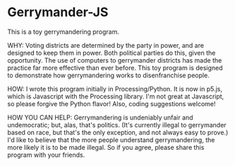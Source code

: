 # Gerrymander-JS
This is a toy gerrymandering program.

WHY:
Voting districts are determined by the party in power, and are designed to keep them in power. Both political
parties do this, given the opportunity. The use of computers to gerrymander districts has made the practice
far more effective than ever before. This toy program is designed to demonstrate how gerrymandering works to
disenfranchise people. 

HOW:
I wrote this program initially in Processing/Python. It is now in p5.js, which is Javascript with the
Processing library. I'm not great at Javascript, so please forgive the Python flavor! Also, coding
suggestions welcome!

HOW YOU CAN HELP:
Gerrymandering is undeniably unfair and undemocratic; but, alas, that's politics. (It's currently illegal to
gerrymander based on race, but that's the only exception, and not always easy to prove.) I'd like to believe
that the more people understand gerrymandering, the more likely it is to be made illegal. So if you agree,
please share this program with your friends.
